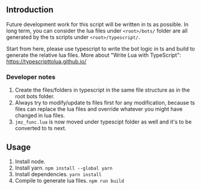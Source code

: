 ## Introduction

Future development work for this script will be written in ts as possible. In long term, you can consider the lua files under `<root>/bots/` folder are all generated by the ts scripts under `<root>/typescript/`.

Start from here, please use typescript to write the bot logic in ts and build to generate the relative lua files.
More about "Write Lua with TypeScript": https://typescripttolua.github.io/

### Developer notes

1. Create the files/folders in typescript in the same file structure as in the root bots folder.
1. Always try to modify/update ts files first for any modification, because ts files can replace the lua files and override whatever you might have changed in lua files.
1. `jmz_func.lua` is now moved under typescipt folder as well and it's to be converted to ts next.

## Usage

1. Install node.
1. Install yarn. `npm install --global yarn`
1. Install dependencies. `yarn install`
1. Compile to generate lua files. `npm run build`
